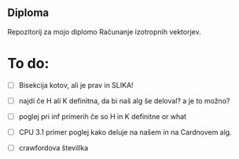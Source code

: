 ﻿## Diploma

Repozitorij za mojo diplomo Računanje izotropnih vektorjev.

# To do:
- [ ] Bisekcija kotov, ali je prav in SLIKA!
- [ ] najdi če H ali K definitna, da bi naš alg še deloval? a je to možno?
- [ ] poglej pri inf primerih če so H in K definitne or what
- [ ] CPU 3.1 primer poglej kako deluje na našem in na Cardnovem alg.
- [ ] crawfordova števillka

